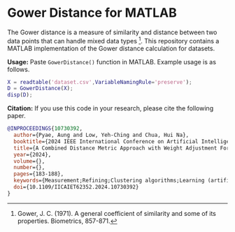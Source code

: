 # Gower Distance for MATLAB
The Gower distance is a measure of similarity and distance between two data points that can handle mixed data types [^1]. This repository contains a MATLAB implementation of the Gower distance calculation for datasets.
[^1]: Gower, J. C. (1971). A general coefficient of similarity and some of its properties. Biometrics, 857-871.

**Usage:** Paste `GowerDistance()` function in MATLAB. Example usage is as follows.
```m
X = readtable('dataset.csv',VariableNamingRule='preserve');
D = GowerDistance(X);
disp(D);
```

**Citation:** If you use this code in your research, please cite the following paper.
```bibtex
@INPROCEEDINGS{10730392,
  author={Pyae, Aung and Low, Yeh-Ching and Chua, Hui Na},
  booktitle={2024 IEEE International Conference on Artificial Intelligence in Engineering and Technology (IICAIET)}, 
  title={A Combined Distance Metric Approach with Weight Adjustment For Improving Mixed Data Clustering Quality}, 
  year={2024},
  volume={},
  number={},
  pages={183-188},
  keywords={Measurement;Refining;Clustering algorithms;Learning (artificial intelligence);Complexity theory;Optimization;Distance Metrics;Mixed Data;Hierarchical Clustering;Unsupervised Learning},
  doi={10.1109/IICAIET62352.2024.10730392}
}
